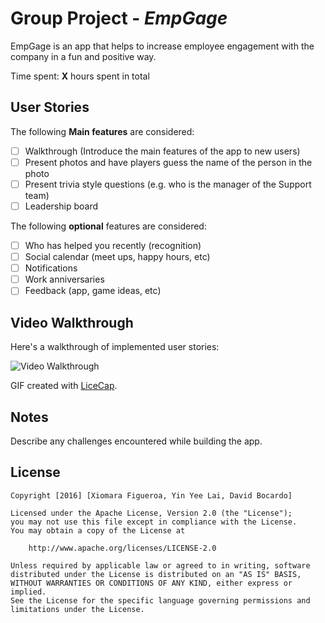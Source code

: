 # Group Project - *EmpGage*

EmpGage is an app that helps to increase employee engagement with the company in a fun and positive way.

Time spent: **X** hours spent in total

## User Stories

The following **Main features** are considered:

- [ ] Walkthrough (Introduce the main features of the app to new users)
- [ ] Present photos and have players guess the name of the person in the photo
- [ ] Present trivia style questions (e.g. who is the manager of the Support team)
- [ ] Leadership board

The following **optional** features are considered:

- [ ] Who has helped you recently (recognition)
- [ ] Social calendar (meet ups, happy hours, etc)
- [ ] Notifications
- [ ] Work anniversaries
- [ ] Feedback (app, game ideas, etc)

## Video Walkthrough

Here's a walkthrough of implemented user stories:

<img src='http://i.imgur.com/link/to/your/gif/file.gif' title='Video Walkthrough' width='' alt='Video Walkthrough' />

GIF created with [LiceCap](http://www.cockos.com/licecap/).

## Notes

Describe any challenges encountered while building the app.

## License

    Copyright [2016] [Xiomara Figueroa, Yin Yee Lai, David Bocardo]

    Licensed under the Apache License, Version 2.0 (the "License");
    you may not use this file except in compliance with the License.
    You may obtain a copy of the License at

        http://www.apache.org/licenses/LICENSE-2.0

    Unless required by applicable law or agreed to in writing, software
    distributed under the License is distributed on an "AS IS" BASIS,
    WITHOUT WARRANTIES OR CONDITIONS OF ANY KIND, either express or implied.
    See the License for the specific language governing permissions and
    limitations under the License.
